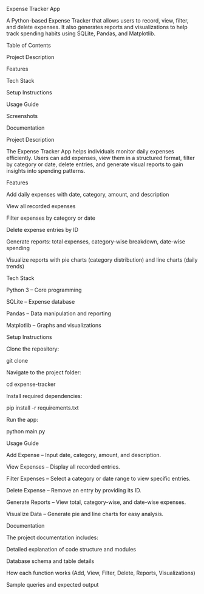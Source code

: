 Expense Tracker App

A Python-based Expense Tracker that allows users to record, view, filter, and delete expenses. It also generates reports and visualizations to help track spending habits using SQLite, Pandas, and Matplotlib.

Table of Contents

Project Description

Features

Tech Stack

Setup Instructions

Usage Guide

Screenshots

Documentation

Project Description

The Expense Tracker App helps individuals monitor daily expenses efficiently. Users can add expenses, view them in a structured format, filter by category or date, delete entries, and generate visual reports to gain insights into spending patterns.

Features

Add daily expenses with date, category, amount, and description

View all recorded expenses

Filter expenses by category or date

Delete expense entries by ID

Generate reports: total expenses, category-wise breakdown, date-wise spending

Visualize reports with pie charts (category distribution) and line charts (daily trends)

Tech Stack

Python 3 – Core programming

SQLite – Expense database

Pandas – Data manipulation and reporting

Matplotlib – Graphs and visualizations

Setup Instructions

Clone the repository:

git clone <repository-url>


Navigate to the project folder:

cd expense-tracker


Install required dependencies:

pip install -r requirements.txt


Run the app:

python main.py

Usage Guide

Add Expense – Input date, category, amount, and description.

View Expenses – Display all recorded entries.

Filter Expenses – Select a category or date range to view specific entries.

Delete Expense – Remove an entry by providing its ID.

Generate Reports – View total, category-wise, and date-wise expenses.

Visualize Data – Generate pie and line charts for easy analysis.


Documentation

The project documentation includes:

Detailed explanation of code structure and modules

Database schema and table details

How each function works (Add, View, Filter, Delete, Reports, Visualizations)

Sample queries and expected output

